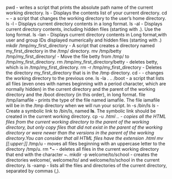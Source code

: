pwd - writes a script that prints the absolute path name of the current working directory.
ls - Displays the contents list of your current directory.
cd ~ - a script that changes the working directory to the user’s home directory.
ls -l - Displays current directory contents in a long format.
ls -al - Displays  current directory contents, including hidden files (starting with .). Use the long format.
ls -lan - Displays current directory contents in Long format,with user and group IDs displayed numerically and hidden files (starting with .)
mkdir /tmp/my_first_directory - A script that creates a directory named my_first_directory in the /tmp/ directory.
mv /tmp/betty /tmp/my_first_directory/ - Move the file betty from /tmp/ to /tmp/my_first_directory.
rm /tmp/my_first_directory/betty - deletes betty, which is in /tmp/my_first_directory.
rm -r /tmp/my_first_directory - Deletes the directory my_first_directory that is in the /tmp directory.
cd - - changes the working directory to the previous one.
ls -la . .. /boot -  a script that lists all files (even ones with names beginning with a period character, which are normally hidden) in the current directory and the parent of the working directory and the /boot directory (in this order), in long format.
file /tmp/iamafile - prints the type of the file named iamafile. The file iamafile will be in the /tmp directory when we will run your script.
ln -s /bin/ls _ls_ - Create a symbolic link to /bin/ls, named __ls__. The symbolic link should be created in the current working directory.
cp -u *.html .. - copies all the HTML files from the current working directory to the parent of the working directory, but only copy files that did not exist in the parent of the working directory or were newer than the versions in the parent of the working directory.You can consider that all HTML files have the extension .html
mv [[:upper:]]* /tmp/u - moves all files beginning with an uppercase letter to the directory /tmp/u.
rm *~ - deletes all files in the current working directory that end with the character ~.
mkdir -p welcome/to/school -  creates the directories welcome/, welcome/to/ and welcome/to/school in the current directory.
ls -xamp -  lists all the files and directories of the current directory, separated by commas (,).